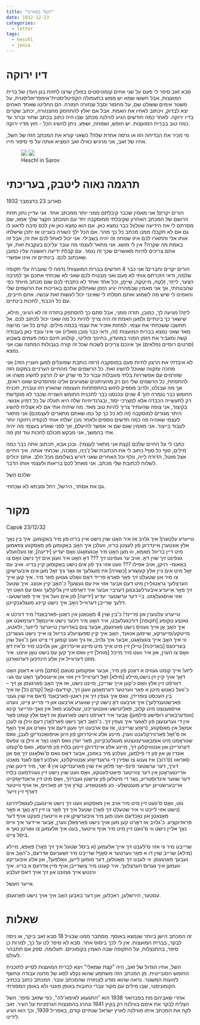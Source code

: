 ```yaml
---
title: "השל בסארוב"
date: 1932-12-23
categories:
  - letter
tags:
  - heschl
  - jenia
---
```


# דיו ירוקה
סבא זאב סיפר לי פעם על שני אחים קומוניסטים בפולין שרצו לחזות בגן העדן של ברית המועצות,
אבל חששו שמא יש ממש בתעמולה הקפיטליסטית־אימפריאליסטית,
על משטר אימים ששולט שם, על מחסור וסבל וצנזורה חמורה.
הם החליטו שאחד האחים יצא לבדוק, ויכתוב לאחיו את האמת. אבל אם יאלץ להתחמק מהצנזורה, יכתוב שקרים בדיו ירוקה.
לאחר כמה חודשים הגיע לווילנה מכתב שבו היה כתוב בכתב שחור וברור עד כמה טוב בברית המועצות.
יש חופש, ושמחה, ושפע. ניתן להשיג הכל - חוץ מדיו ירוקה.

מי מכיר את הבדיחה הזו או גרסה אחרת שלה? כשאני קורא את המכתב הזה של השל, אחיו של זאב,
אני מרגיש כאילו זאב המציא אותה על פי סיפור חייו.

<figure class="half">
    <a href="/pupko-papers/assets/images/1932-12-23-herschl-1.jpg"><img src="/pupko-papers/assets/images/1932-12-23-herschl-1.jpg"></a>
    <a href="/pupko-papers/assets/images/1932-12-23-herschl-2.jpg"><img src="/pupko-papers/assets/images/1932-12-23-herschl-2.jpg"></a>
    <figcaption>Heschl in Sarov</figcaption>
</figure>

# תרגמה נאוה ליטבק, בעריכתי

סארוב 23 בדצמבר 1932

הורים יקרים! אני מאמין שכבר קיבלתם ממני יותר ממכתב אחד. אני עדיין נתון תחת הרושם של
המכתב האחרון שקיבלתי ממוסקבה יחד עם המכתב הקצר שלך אמא, שם מסרתם לי את הידיעה
שווֵלווְל כבר נמצא כאן. אם הוא נמצא כאן אין לכם סיבה לדאוג לו גם אם לא תקבלו ממנו מכתב כל
כך מהר. אם הכל ילך כשורה בעניינו אז יתכן שישלחו אותו אלי ותתארו לכם איזו שמחה זה יהיה
בשבילי. אני יכול לאחל לכם את זה, אבל זה באמת מה שקרה? אין לי מושג.
אני מתאר לעצמי מה עובר עליכם בעקבות זאת, אך אתם צריכים להיות מאושרים שכך זה
נגמר. עם קבלת ידיעה ראשונה עליו כמובן שאכתוב לכם. בינתיים זה אינו אפשרי.

הורים יקרים וחברים! אני כבר 4 חודשים בברית המועצות!
נדמה לי שעברה עלי תקופה שלמה, ודאי הזכרתם אותי לא פעם ואני מבטיח לכם שאני לא שכחתי
אתכם אך למרבה הצער, לייֵזֵר, זְלַטֶה, מייֵטְקֶה, שייֵמֵן, וכל אחד ואחד לא כתבתי לכם
שום מכתב מיוחד כפי שהבטחתי, אך אני מאמין שבמהרה יגיע הזמן שאחלוק אתכם באריכות  את
הרשמים שלי והאמינו לי שיש מה לשמוע ואתם תסלחו לי שאינני יכול לעשות זאת עכשיו.
אתם חייבים, עם כל הכבוד, לחכות בינתיים.

ליזֶה! מגיעה לך, כמובן, תודה ממני, אבל סתם כך להסתפק בתודה זה לא הגיוני, מילא, שישאר כך
בינתיים ולמען האמת זה היה צריך להיות כל מה שאני יכול לכתוב לכם. אל תחשבו ששכחתי את
עצמי. לפחות אזכיר את עצמי בכמה מילים. קודם כל אני מרוצה מאד שאני נמצא בברית המועצות
(זה, ודאי כבר מובן מאליו) אני איני עובד כאן בעבודה קשה ומעביר את הזמן הפנוי במועדון, בחינוך
פוליטי, קולנוע חינם כמה פעמים בשבוע (סרטים רוסיים נפלאים) אך אינכם צריכים לשכוח שכל זה
קורה בגבולות המחנה שבו אני נמצא.

לא איבדתי את הרצון לחיות פעם במוסקבה (רוזה כותבת שפועלים למען העניין הזה) אני מחכה
ומקווה שאוכל להשיג זאת. כל הרשמים שלי מהחיים הערניים במקום הזה שזורמים עם אפשרויות
בלתי מוגבלות עבור כל מי שרק יש לו הרצון להשיג משהו או להתפתח, כל הרשמים שלי הם רק
מהעיתונים שמגיעים אלינו ומהסרטים שאנו רואים, אך מה שבולט, ולרוב מספיק לחוש בהתפתחות
העצומה שהארץ הזו עוברת, תכנית החומש כבר נגמרה תוך 4 שנים ונכנסנו כבר לתכנית החומש
השנייה שכבר לא מוקדשת רק לתעשייה הכבדה אלא למצרכי יסוד, ובגרנדיוזיות שלה  היא תעלה
על כל דמיון אנושי. בקיצור, אני צופה שהעתיד צריך להיות טוב מאד. מה שיהיה אתי אם לא אצליח
להשיג היתר מגורים למוסקבה (זה לא כל כך קל כמו שאתם מתארים לעצמכם) אני מתאר לעצמי
שאהיה פה כמה חדשים נוספים ולאחר מכן ישלחו אותי לנקודה רחוקה יותר לעבוד בייצור. אני
מאמין שגם שם אי אפשר להיעלם, אך לפני שאדע בעצמי מה יהיה אתי בהמשך, אני מבקש מכולם
לחכות עוד זמן מה.

כתבו לי על החיים שלכם (קצת אני מתאר לעצמי). ובכן אבא, תכתוב אתה כבר כמה מילים,
סוף כל סוף! כתוב לי את הכתובת של זֶ'ניֶה, מסכנה, שכחתי אותה. איך החיים אצל מוטל, הדודה לֵייֵה,
ווֺלף וכל האחרים שאני דורש בשלומם מכל הלב. אתם יכולים לשלוח לכתובת שלי מכתב.
אני מאחל לכם בריאות ולעצמי אותו הדבר.

שלכם הֵשְל

גם את אסתר, הירשל, רחל וסבתא לא שכחתי.

# מקור

Саро́в 23/12/32

טייערע עלטערן! איך גלויב אַז איר האׇט שוין נישט איין בריוו
פון מיר באַקומען. איך בין נאׇך אלץ אונטערן איינדרוק פֿון לעצטן בריוו, וועלכן
איך האׇב באַקומען פֿון מאׇסקווע צוזאַמען מיט דיין בריוול מאמא, וווּ מען האׇט
מיר אׇנגעזאׇגט וואׇס יעדיע [ידיעה], אַז וועלוועלע געפֿינט זיך שוין דאׇ.
אויב ער געפינט זיך ??? דאׇ האׇט איר וועגן אים זיך נישט וואׇס צו באַאומ-
רויִקן, אויב אפילו ??? וועט אזוי גיך פֿון אים נישט באַקומען קיין
בריוו. אויב עס זאׇל מיט אים גיין אלץ קעשורע [כשורה] איז מעגלעך אַז גאׇר
גיך זאׇל מען אים איבערשיקן צו מיר און שטעלט זיך פאׇר סאַראַ פרייד
דאׇס וואׇלט געווען פֿאַר מיר. איך קען אייך הערצלעך גראַטולירן מיט דעם  אבער
אזוי איז עס געשען? כ'האׇב קיין אנוּנג. איך שטעל זיך פאׇר אַייערע
איבערלעבונגען דערביי אבער איר דאַרפֿט זיין גליקלעך וואס עס האׇט זיך אזוי
אויסגעלאׇזט. ביי דער ערשטער יעדיע [ידיעה] פֿון אים וועל איך אייך פֿאַרשטענ-
דלעך שרייבן דערווייל האׇב איך נישט קיינע מעגלעכקייטן.

טייערע עלטערן און פריינד! כ'בין שוין 4 מאׇנאַטן אין ראַטן-פֿארבאַנד!
מיר דורכט א גאנצע טקופע [תקופה] דורכגעלעבט, איר האׇט מיר זיכער נישט
איינמאׇל דערמאנט און איך האׇב אׇן אייך געוויס נישט פֿאַרגעסן, אבער
צום באַדויערן טייערער לייזער, זלאטע, מייטקע/מייערקע, שיימען אנאנד, האׇב איך קיין
ספעציעלע בריוול צו אייך נישט געשריבן ווי איך האׇב אייך צוגעזאׇגט, אבער
איך גלויב, אז גיך וועט קומען די צייט ווען כ'וועל שוין בעריכעס [באריכות] טיילן
זיין מיט אייך מיט מיינע איינדרוקן, און גלויבט מיר ס'איז דאׇ וואׇס
צו הערן,  און איר וועט מיר מייכל [מוחל] זיין וואס איך קען עס נישט טאׇן איצט.
איר מוזט דערווייל אין אלע הינזיכען דערוואַרטן.

ליזע! אייך קומט געוויס
א דאַנק פֿון מיר, אבער אפקומען סטאַם [סתם] מיט  א דאַנק האׇט דאׇך אויך
קיין זין נישט,מיילע [מילא] זאׇל דערווייל זיין אזוי און אייגנטלעך האׇט עס גע-
דאַרפֿט זיין אלץ וואׇס כ'קען אייך שרייבן,  מיינט נישט, אז איך האׇב
פֿאַרגעסן אׇן זיך – כ'וועל כאׇטש מיטן א פאׇר ווערטער דערמאׇנען וועגן
זיך, קוידעם-קאׇל [קודם כל] אַז איך בין העכסט צופֿרידן, וואס איך געפֿין זיך
אין ראטן-פֿארבאנד (דאס איז שוין גענוי פארשטענדלעך) איך
ארבעט דאׇ נישט קיין שווערע ארבעט און די פרייע צייט,
ווערט אויסגענוצט מיט קלוב, פאליטישע-אונטעריכט, עטלעכע מאל אין
וואך-פרייער  קינא (ווונדערבארע רוסישע פילמען) אׇבער איר דארפט
נישט פֿאַרגעסן אז דאׇס אלץ קומט פֿאׇר אין די גערענעצן פֿון לאַגער
איך געפין זיך. כ'האׇב דאׇך נישט פֿאַרלאׇרן דעם ווילן צו לעבן אמאׇל
אין מאסקווע, (ראׇזע שרייבט, אַז עס ארבעט זיך וועגן דעם איך וואַרט און
איך האׇף אז ס'זאׇל פֿאַרווירקלעכט ווערן. מיינע אלע איינדרוקן פֿון היגן
אויפוואַכנדיקן לעבן, וואס שטראׇמט מיט אומבאַגרענעצטע מעגלעכקייטן, פֿאַר
יעדן וואס האׇט נאׇר א ווילן צו עפעס דערגרייכן און אנטוויקלען זיך, מיינע
אלע איינדרוקן זיינען בלויז פֿון פּרעסע, וואס ס'קומט אונדז אׇן  און פון
די פֿילמען, וועלכע מיר באזוכן, אבער דאׇס וואס ס'שלאׇגט זיך אׇפּ און סאראוו (ס'רוב)
איז גענוג צו שפירן די גראַנדיאׇזע אַנטוויקלונג, וועלכע דאׇס לאַנד מאַכט דורך,
דער ערשטער פֿינפֿ-יאׇר פּלאַן איז שוין פֿאַרענדיקט אין 4 יאׇר, מיר זיינען
שוין אריינגעראׇטן אין דער צווייטער פּיאַטילעטקע, וואׇס וועט שוין נישט
זיין געווידמעט בלויז דער שווער אינדוסטריע, נאׇר די מיטלען פֿון ערשטן
געברויך, וואׇס מיט זיין גראַנדיאׇזקייט אריבערשטייגן יעדע מענטשלע-
כע פֿאַנטאַזיע. קורץ איך זע פארויס, אז אויף ווייטער דאַרף זיין זייער

גוּט, וואׇס ס'וועט זיין מיט מיר אויב אין מאסקווע וועט זיך נישט איינגעבן
לעגאַליזירונג (נישט אזוי לייכט ווי איר שטעלט זיך פֿאׇר) שטעל איך
זיך פֿאׇר צו זיין דאׇ נאׇך א פּאׇר מאׇנאַטן און נאׇכדעם וועט מען מיר
איבערשיקן אין א ווייטערן פונקט אויף דער פּראדוקציע. כ'גלויב אז דאׇרט
קען מען אויך נישט פֿאַרפֿאַלן ווערן, אׇבער איידער איך ווייס נאׇך אליין
נישט ווי ס'וועט זיין מיט מיר אויף ווייטער, בעט איך אלעמען צו וואַרטן
נאך א ביסל צייט.

שרייבט מיר ווי אזוי ס'לעבט זיך אייך אלעמען (א ביסל שטעל איך זיך פֿאׇר)
פּאַפּאַ, מיילע (מילא) שרייב שוין דו א פּאׇר ווערטער א סאׇף! שרייבט מיר זשעניעס
אדרעס, כ'האׇב אים נעבעך פֿאַרגעסן. ווי לעבט זיך מאׇטלען, דער
מומען לייען, וואׇלפּען?, און אלע איבעריקע וועמען איך גערוס הערצלעך.
איר קענט מיר צושרייבן אויף מיין אדרעס א בריוו. איך ווינטש
אייך געזונט און זיך אויך דאס זעלבע

אייער העשל.

עסטער, הירשלען, ראכלען, און דער באבען האׇב איך  אויך נישט פֿאַרגעסן.

# שאלות

זה המכתב הישן ביותר שנמצא באוסף. מסתבר ממנו שבגיל 18 סבא זאב ביקר,
או ניסה לבקר, בברית המועצות.
אין לי לכך ביסוס אחר.
סבא לא סיפר לנו על כך, למרות כן סיפר, בהתנצלות, על התקופה שבה האמין בקומוניזם.
תעלומה. ספק אם תתבהר לעולם.

השל, אחיו הגדול של זאב, היה "קצת שמאלי" ויצא לברית המועצות לסייע לתוכנית החומש הסובייטית.
מן המכתב הזה משתמע שהוא נקלע לסוג של מחנה עבודה ונחשף לזוועות המשטר. נראה שהוא מודע לצנזורה שהמכתב עובר.
המכתב כתוב בכתיב הקומוניסטי, שבו מילים עם מקור עברי כתובות באופן פונטי ולא באופן המסורתי.

אחרי שאביהם מת בפברואר 1938 הוא "התגעגע לאימא'לה", כפי שזאב סיפר.
השל הצליח לבקר את אימם בווילנה רק בקיץ 1941 ונהרג בהפצצות הגרמניות על העיר.
זאב לקח את המכתב איתו מווילנה לארץ ישראל שנתיים קודם, באפריל 1939, וכך הוא הגיע לידינו.

